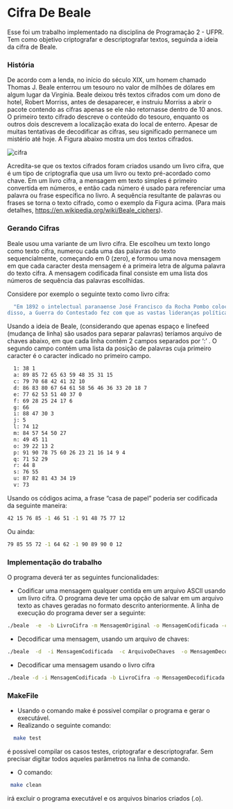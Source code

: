 # Cifra De Beale
Esse foi um trabalho implementado na disciplina de Programação 2 - UFPR. Tem como objetivo criptografar e descriptografar textos, seguinda a ideia da cifra de Beale.

### História


De acordo com a lenda, no início do século XIX, um homem chamado Thomas J. Beale enterrou um tesouro no valor de milhões de dólares em algum lugar da Virgínia. Beale deixou três textos cifrados com um dono de hotel, Robert Morriss, antes de desaparecer, e instruiu Morriss a abrir o pacote contendo as cifras apenas se ele não retornasse dentro de 10 anos. O primeiro texto cifrado descreve o conteúdo do tesouro, enquanto os outros dois descrevem a localização exata do local de enterro. Apesar de muitas tentativas de decodificar as cifras, seu significado permanece um mistério até hoje. A Figura abaixo mostra um dos textos cifrados.


![cifra](https://user-images.githubusercontent.com/106790959/234992191-99416b20-db99-4127-b1b0-9c32136d16b9.png)

Acredita-se que os textos cifrados foram criados usando um livro cifra, que é um tipo de criptografia que usa um livro ou texto pré-acordado como chave. Em um livro cifra, a mensagem em texto simples é primeiro convertida em números, e então cada número é usado para referenciar uma palavra ou frase específica no livro. A sequência resultante de palavras ou frases se torna o texto cifrado, como o exemplo da Figura acima. (Para mais detalhes, https://en.wikipedia.org/wiki/Beale_ciphers).

### Gerando Cifras
Beale usou uma variante de um livro cifra. Ele escolheu um texto longo como texto cifra, numerou cada uma das palavras do texto sequencialmente, começando em 0 (zero), e formou uma nova mensagem em que cada caracter desta mensagem é a primeira letra de alguma palavra do texto cifra. A mensagem codificada final consiste em uma lista dos números de sequência das palavras escolhidas.

Considere por exemplo o seguinte texto como livro cifra:

```bash
  "Em 1892 o intelectual paranaense José Francisco da Rocha Pombo colocaria, no Largo Ouvidor Pardinho, a pedra fundamental da Universidade do Paraná. O projeto foi frustrado pelo Movimento Federalista que impediu a  criação da universidade.Vinte anos depois, em 1912, o estado contava com um reduzido número de intelectuais,  apenas nove médicos e quatro engenheiros, mas se desenvolvia muito devido a produção da erva-mate. Além 
disso, a Guerra do Contestado fez com que as vastas lideranças políticas se empenhassem pela criação de  uma universidade, de modo a dar uma identidade ao povo paranaense."
```

Usando a ideia de Beale, (considerando que apenas espaço e linefeed (mudança de linha) são usados para separar palavras) teríamos arquivo de chaves abaixo, em que cada linha contém 2 campos separados por ‘:’ . O segundo campo contém uma lista da posição de palavras cuja primeiro caracter é o caracter indicado no primeiro campo.

```bash
  1: 38 1 
  a: 89 85 72 65 63 59 48 35 31 15 
  c: 79 70 68 42 41 32 10 
  d: 86 83 80 67 64 61 58 56 46 36 33 20 18 7 
  e: 77 62 53 51 40 37 0 
  f: 69 28 25 24 17 6 
  g: 66 
  i: 88 47 30 3 
  j: 5 
  l: 74 12 
  m: 84 57 54 50 27 
  n: 49 45 11 
  o: 39 22 13 2 
  p: 91 90 78 75 60 26 23 21 16 14 9 4 
  q: 71 52 29 
  r: 44 8 
  s: 76 55 
  u: 87 82 81 43 34 19 
  v: 73 
```

Usando os códigos acima, a frase “casa de papel” poderia ser codificada da seguinte maneira:

```bash
42 15 76 85 -1 46 51 -1 91 48 75 77 12
```

Ou ainda:

```bash
79 85 55 72 -1 64 62 -1 90 89 90 0 12 
```


### Implementação do trabalho
O programa deverá ter as seguintes funcionalidades:


- Codificar uma mensagem qualquer contida em um arquivo ASCII usando um livro cifra. O programa deve ter uma opção de salvar em um arquivo texto as chaves geradas no formato descrito anteriormente. A linha de execução do programa dever ser a seguinte:


```bash
./beale  -e  -b LivroCifra -m MensagemOriginal -o MensagemCodificada -c ArquivoDeChaves  
```

- Decodificar uma mensagem, usando um arquivo de chaves:


```bash
./beale  -d  -i MensagemCodificada  -c ArquivoDeChaves  -o MensagemDecodificada  
```

- Decodificar uma mensagem usando o livro cifra


```bash
./beale -d -i MensagemCodificada -b LivroCifra -o MensagemDecodificada 
```

### MakeFile
- Usando o comando make é possivel compilar o programa e gerar o executável.
- Realizando o seguinte comando:

```bash
  make test
 ```
 
 é possivel compilar os casos testes, criptografar e descriptografar. Sem precisar digitar todos aqueles parâmetros na linha de comando.
 
 - O comando:
 
 ```bash
  make clean
 ```
 
 irá excluir o programa executável e os arquivos binarios criados (.o).

